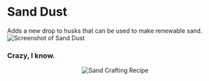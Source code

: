 # Sand Dust
Adds a new drop to husks that can be used to make renewable sand.
![Screenshot of Sand Dust](https://i.imgur.com/pE60u7o.png)
### Crazy, I know.
<span style="display:block;text-align:center">![Sand Crafting Recipe](https://i.imgur.com/I4peZ7S.png)</span>
